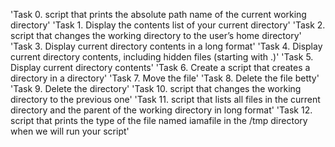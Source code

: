 'Task 0. script that prints the absolute path name of the current working directory'
'Task 1. Display the contents list of your current directory'
'Task 2. script that changes the working directory to the user’s home directory'
'Task 3. Display current directory contents in a long format'
'Task 4. Display current directory contents, including hidden files (starting with .)'
'Task 5. Display current directory contents'
'Task 6. Create a script that creates a directory in a directory'
'Task 7. Move the file'
'Task 8. Delete the file betty'
'Task 9. Delete the directory'
'Task 10. script that changes the working directory to the previous one'
'Task 11. script that lists all files in the current directory and the parent of the working directory in long format'
'Task 12. script that prints the type of the file named iamafile in the /tmp directory when we will run your script'
